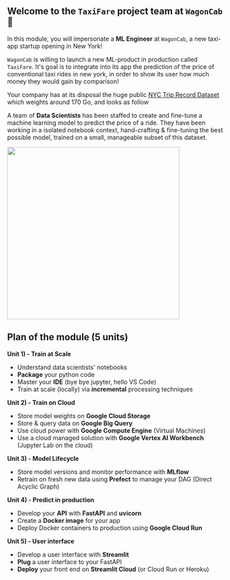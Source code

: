 
[//]: # ( presentation of the module )

## Welcome to the `TaxiFare` project team at `WagonCab` 🚕

In this module, you will impersonate a **ML Engineer** at `WagonCab`, a new taxi-app startup opening in New York!

`WagonCab` is willing to launch a new ML-product in production called `TaxiFare`. It's goal is to integrate into its app the prediction of the price of conventional taxi rides in new york, in order to show its user how much money they would gain by comparison!

Your company has at its disposal the huge public [NYC Trip Record Dataset](https://www1.nyc.gov/site/tlc/about/tlc-trip-record-data.page) which weights around 170 Go, and looks as follow

A team of **Data Scientists** has been staffed to create and fine-tune a machine learning model to predict the price of a ride.
They have been working in a isolated notebook context, hand-crafting & fine-tuning the best possible model, trained on a small, manageable subset of this dataset.

<img src='https://wagon-public-datasets.s3.amazonaws.com/data-science-images/07-ML-OPS/taxifare-head.png' width=400>


## Plan of the module (5 units)

**Unit 1) - Train at Scale**
- Understand data scientists' notebooks
- **Package** your python code
- Master your **IDE** (bye bye jupyter, hello VS Code)
- Train at scale (locally) via **incremental** processing techniques

**Unit 2) - Train on Cloud**
- Store model weights on **Google Cloud Storage**
- Store & query data on **Google Big Query**
- Use cloud power with **Google Compute Engine** (Virtual Machines)
- Use a cloud managed solution with **Google Vertex AI Workbench** (Jupyter Lab on the cloud)

**Unit 3) - Model Lifecycle**
- Store model versions and monitor performance with **MLflow**
- Retrain on fresh new data using **Prefect** to manage your DAG (Direct Acyclic Graph)

**Unit 4) - Predict in production**
- Develop your **API** with **FastAPI** and **uvicorn**
- Create a **Docker image** for your app
- Deploy Docker containers to production using **Google Cloud Run**

**Unit 5) - User interface**
- Develop a user interface with **Streamlit**
- **Plug** a user interface to your FastAPI
- **Deploy** your front end on **Streamlit Cloud** (or Cloud Run or Heroku)
